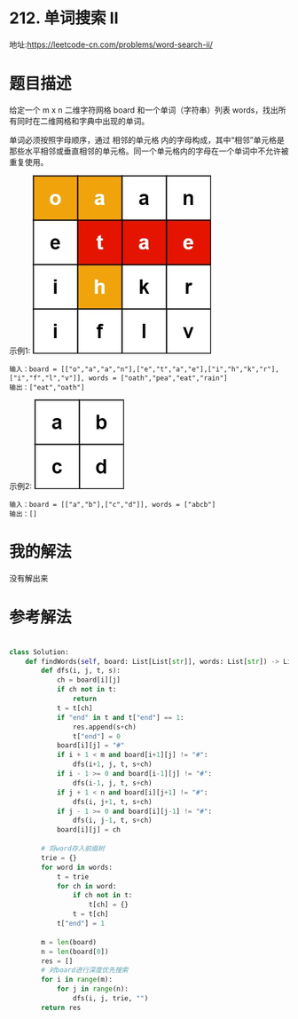 # 212. 单词搜索 II
地址:https://leetcode-cn.com/problems/word-search-ii/


# 题目描述
给定一个 m x n 二维字符网格 board 和一个单词（字符串）列表 words，找出所有同时在二维网格和字典中出现的单词。

单词必须按照字母顺序，通过 相邻的单元格 内的字母构成，其中“相邻”单元格是那些水平相邻或垂直相邻的单元格。同一个单元格内的字母在一个单词中不允许被重复使用。

示例1:
![img](../pic/212_1.jpg)
```
输入：board = [["o","a","a","n"],["e","t","a","e"],["i","h","k","r"],["i","f","l","v"]], words = ["oath","pea","eat","rain"]
输出：["eat","oath"]

```


示例2:
![img](../pic/212_2.jpg)
```
输入：board = [["a","b"],["c","d"]], words = ["abcb"]
输出：[]

```


# 我的解法
没有解出来


# 参考解法
```python

class Solution:
    def findWords(self, board: List[List[str]], words: List[str]) -> List[str]:
        def dfs(i, j, t, s):
            ch = board[i][j]
            if ch not in t:
                return
            t = t[ch]
            if "end" in t and t["end"] == 1:
                res.append(s+ch)
                t["end"] = 0
            board[i][j] = "#"
            if i + 1 < m and board[i+1][j] != "#":
                dfs(i+1, j, t, s+ch)
            if i - 1 >= 0 and board[i-1][j] != "#":
                dfs(i-1, j, t, s+ch)
            if j + 1 < n and board[i][j+1] != "#":
                dfs(i, j+1, t, s+ch)
            if j - 1 >= 0 and board[i][j-1] != "#":
                dfs(i, j-1, t, s+ch)
            board[i][j] = ch
        
        # 将word存入前缀树    
        trie = {}
        for word in words:
            t = trie
            for ch in word:
                if ch not in t:
                    t[ch] = {}
                t = t[ch]
            t["end"] = 1
        
        m = len(board)
        n = len(board[0])
        res = []
        # 对board进行深度优先搜索
        for i in range(m):
            for j in range(n):
                dfs(i, j, trie, "")
        return res


```

